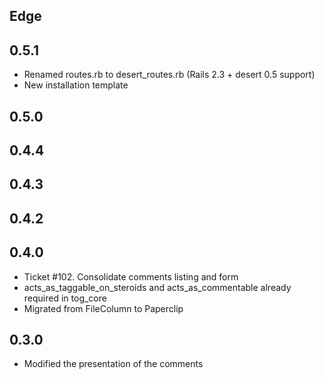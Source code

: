 Edge
----

0.5.1
----
* Renamed routes.rb to desert_routes.rb (Rails 2.3 + desert 0.5 support)
* New installation template

0.5.0
----

0.4.4
----

0.4.3
----

0.4.2
----

0.4.0
----
* Ticket #102. Consolidate comments listing and form
* acts_as_taggable_on_steroids and acts_as_commentable already required in tog_core
* Migrated from FileColumn to Paperclip

0.3.0
----
* Modified the presentation of the comments
